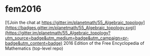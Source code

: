 # fem2016

[![Join the chat at https://gitter.im/planetmath/55_Algebraic_topology](https://badges.gitter.im/planetmath/55_Algebraic_topology.svg)](https://gitter.im/planetmath/55_Algebraic_topology?utm_source=badge&utm_medium=badge&utm_campaign=pr-badge&utm_content=badge)
2016 Edition of the Free Encyclopedia of Mathematics (top-level repo)
